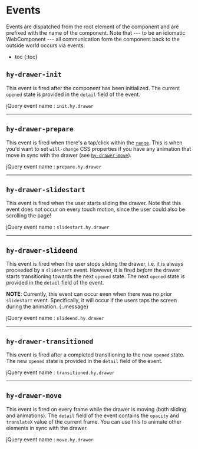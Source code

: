 # Events
Events are dispatched from the root element of the component and are prefixed with the name of the component.
Note that --- to be an idiomatic WebComponent --- all communication form the component back to the outside world occurs via events.

* toc
{:toc}

## `hy-drawer-init`
This event is fired after the component has been initialized.
The current `opened` state is provided in the `detail` field of the event.

jQuery event name
: `init.hy.drawer`

***

## `hy-drawer-prepare`
This event is fired when there's a tap/click within the [`range`](./options.md#range).
This is when you'd want to set `will-change` CSS properties if you have any animation that move in sync with the drawer
(see [`hy-drawer-move`](#hy-drawer-move)).

jQuery event name
: `prepare.hy.drawer`

***

## `hy-drawer-slidestart`
This event is fired when the user starts sliding the drawer.
Note that this event does not occur on every touch motion, since the user could also be scrolling the page!

jQuery event name
: `slidestart.hy.drawer`

***

## `hy-drawer-slideend`
This event is fired when the user stops sliding the drawer, i.e. it is always proceeded by a `slidestart` event.
However, it is fired *before* the drawer starts transitioning towards the next `opened` state.
The next `opened` state is provided in the `detail` field of the event.

**NOTE**: Currently, this event can occur even when there was no prior `slidestart` event.
Specifically, it will occur if the users taps the screen during the animation.
{:.message}

jQuery event name
: `slideend.hy.drawer`

***

## `hy-drawer-transitioned`
This event is fired after a completed transitioning to the new `opened` state.
The new `opened` state is provided in the `detail` field of the event.

jQuery event name
: `transitioned.hy.drawer`

***

## `hy-drawer-move`
This event is fired on every frame while the drawer is moving  (both sliding and animations).
The `detail` field of the event contains the `opacity` and `translateX` value of the current frame.
You can use this to animate other elements in sync with the drawer.

jQuery event name
: `move.hy.drawer`
